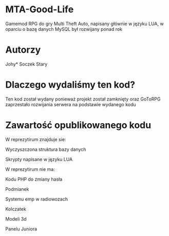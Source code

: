 # MTA-Good-Life
Gamemod RPG do gry Multi Theft Auto, napisany głównie w języku LUA, w oparciu o bazę danych MySQL był rozwijany ponad rok
# Autorzy

Johy*
Soczek
Stary
# Dlaczego wydaliśmy ten kod?

Ten kod został wydany ponieważ projekt został zamknięty oraz GoToRPG zaprzestało rozwijania serwera na podstawie wydanego kodu
# Zawartość opublikowanego kodu

W reprezytirum znajduje sie:

Wyczyszczona struktura bazy danych

Skrypty napisane w języku LUA

W reprezytirum nie ma:

Kodu PHP do zmiany hasła

Podmianek

Systemu emp w radiowozach

Kolczatek

Modeli 3d

Panelu Juniora
